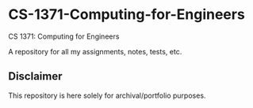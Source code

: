 # CS-1371-Computing-for-Engineers

CS 1371: Computing for Engineers

A repository for all my assignments, notes, tests, etc.

## Disclaimer
This repository is here solely for archival/portfolio purposes.
